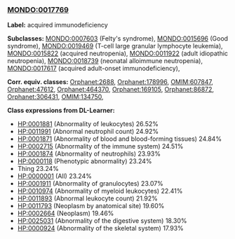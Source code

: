 
### [MONDO:0017769](http://purl.obolibrary.org/obo/MONDO_0017769)
**Label:** acquired immunodeficiency

**Subclasses:** [MONDO:0007603](http://purl.obolibrary.org/obo/MONDO_0007603) (Felty's syndrome), [MONDO:0015696](http://purl.obolibrary.org/obo/MONDO_0015696) (Good syndrome), [MONDO:0019469](http://purl.obolibrary.org/obo/MONDO_0019469) (T-cell large granular lymphocyte leukemia), [MONDO:0015822](http://purl.obolibrary.org/obo/MONDO_0015822) (acquired neutropenia), [MONDO:0011922](http://purl.obolibrary.org/obo/MONDO_0011922) (adult idiopathic neutropenia), [MONDO:0018739](http://purl.obolibrary.org/obo/MONDO_0018739) (neonatal alloimmune neutropenia), [MONDO:0017617](http://purl.obolibrary.org/obo/MONDO_0017617) (acquired adult-onset immunodeficiency), 

**Corr. equiv. classes:** [Orphanet:2688](http://www.orpha.net/ORDO/Orphanet_2688), [Orphanet:178996](http://www.orpha.net/ORDO/Orphanet_178996), [OMIM:607847](http://purl.obolibrary.org/obo/OMIM_607847), [Orphanet:47612](http://www.orpha.net/ORDO/Orphanet_47612), [Orphanet:464370](http://www.orpha.net/ORDO/Orphanet_464370), [Orphanet:169105](http://www.orpha.net/ORDO/Orphanet_169105), [Orphanet:86872](http://www.orpha.net/ORDO/Orphanet_86872), [Orphanet:306431](http://www.orpha.net/ORDO/Orphanet_306431), [OMIM:134750](http://purl.obolibrary.org/obo/OMIM_134750), 

**Class expressions from DL-Learner:**

- [HP:0001881](http://purl.obolibrary.org/obo/HP_0001881) (Abnormality of leukocytes) 26.52%
- [HP:0011991](http://purl.obolibrary.org/obo/HP_0011991) (Abnormal neutrophil count) 24.92%
- [HP:0001871](http://purl.obolibrary.org/obo/HP_0001871) (Abnormality of blood and blood-forming tissues) 24.84%
- [HP:0002715](http://purl.obolibrary.org/obo/HP_0002715) (Abnormality of the immune system) 24.51%
- [HP:0001874](http://purl.obolibrary.org/obo/HP_0001874) (Abnormality of neutrophils) 23.93%
- [HP:0000118](http://purl.obolibrary.org/obo/HP_0000118) (Phenotypic abnormality) 23.24%
- Thing 23.24%
- [HP:0000001](http://purl.obolibrary.org/obo/HP_0000001) (All) 23.24%
- [HP:0001911](http://purl.obolibrary.org/obo/HP_0001911) (Abnormality of granulocytes) 23.07%
- [HP:0010974](http://purl.obolibrary.org/obo/HP_0010974) (Abnormality of myeloid leukocytes) 22.41%
- [HP:0011893](http://purl.obolibrary.org/obo/HP_0011893) (Abnormal leukocyte count) 21.92%
- [HP:0011793](http://purl.obolibrary.org/obo/HP_0011793) (Neoplasm by anatomical site) 19.60%
- [HP:0002664](http://purl.obolibrary.org/obo/HP_0002664) (Neoplasm) 19.46%
- [HP:0025031](http://purl.obolibrary.org/obo/HP_0025031) (Abnormality of the digestive system) 18.30%
- [HP:0000924](http://purl.obolibrary.org/obo/HP_0000924) (Abnormality of the skeletal system) 17.93%


